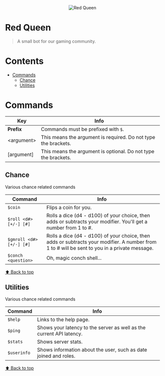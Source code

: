 <div align="center">
  <img src="https://cdn.discordapp.com/avatars/949449016389820438/efb1cf4347e186cdf79eb4ee65d8ea38.webp?size=256" align="center" alt="Red Queen">
</div>

# Red Queen
> A small bot for our gaming community.

# Contents
- [Commands](#commands)
  - [Chance](#chance)
  - [Utilities](#utilities)

# Commands

| Key | Info |
| ------- | ------- |
| **Prefix** | Commands must be prefixed with `$`. |
| \<argument\> | This means the argument is required. Do not type the brackets. |
| \[argument\] | This means the argument is optional. Do not type the brackets. |

## Chance
Various chance related commands

| Command | Info |
| ------- | ------- |
| `$coin` | Flips a coin for you. |
| `$roll <d#> [+/-] [#]` | Rolls a dice (d4 - d100) of your choice, then adds or subtracts your modifier. You'll get a number from 1 to #.|
| `$gmroll <d#> [+/-] [#]` | Rolls a dice (d4 - d100) of your choice, then adds or subtracts your modifier. A number from 1 to # will be sent to you in a private message. |
| `$conch <question>` | Oh, magic conch shell... |

[⬆ Back to top](#contents)

## Utilities
Various chance related commands

|    Command    | Info |
| ------- | ------- |
|    `$help`     | Links to the help page. |
|    `$ping`     | Shows your latency to the server as well as the current API latency. |
|    `$stats`    | Shows server stats. |
|    `$userinfo` | Shows information about the user, such as date joined and roles. |

[⬆ Back to top](#contents)

